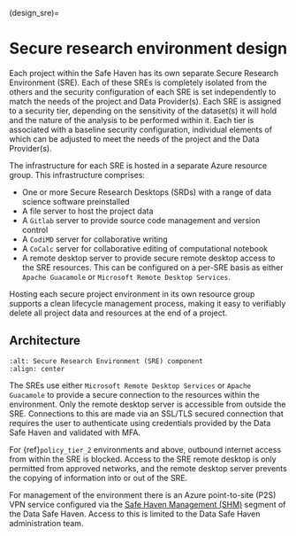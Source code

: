 (design_sre)=

# Secure research environment design

Each project within the Safe Haven has its own separate Secure Research Environment (SRE).
Each of these SREs is completely isolated from the others and the security configuration of each SRE is set independently to match the needs of the project and Data Provider(s).
Each SRE is assigned to a security tier, depending on the sensitivity of the dataset(s) it will hold and the nature of the analysis to be performed within it.
Each tier is associated with a baseline security configuration, individual elements of which can be adjusted to meet the needs of the project and the Data Provider(s).

The infrastructure for each SRE is hosted in a separate Azure resource group.
This infrastructure comprises:

- One or more Secure Research Desktops (SRDs) with a range of data science software preinstalled
- A file server to host the project data
- A `Gitlab` server to provide source code management and version control
- A `CodiMD` server for collaborative writing
- A `CoCalc` server for collaborative editing of computational notebook
- A remote desktop server to provide secure remote desktop access to the SRE resources. This can be configured on a per-SRE basis as either `Apache Guacamole` or `Microsoft Remote Desktop Services`.

Hosting each secure project environment in its own resource group supports a clean lifecycle management process, making it easy to verifiably delete all project data and resources at the end of a project.

## Architecture

```{image} sre_architecture.png
:alt: Secure Research Environment (SRE) component
:align: center
```

The SREs use either `Microsoft Remote Desktop Services` or `Apache Guacamole` to provide a secure connection to the resources within the environment.
Only the remote desktop server is accessible from outside the SRE.
Connections to this are made via an SSL/TLS secured connection that requires the user to authenticate using credentials provided by the Data Safe Haven and validated with MFA.

For {ref}`policy_tier_2` environments and above, outbound internet access from within the SRE is blocked. Access to the SRE remote desktop is only permitted from approved networks, and the remote desktop server prevents the copying of information into or out of the SRE.

For management of the environment there is an Azure point-to-site (P2S) VPN service configured via the [Safe Haven Management (SHM)](shm_details.md) segment of the Data Safe Haven.
Access to this is limited to the Data Safe Haven administration team.
